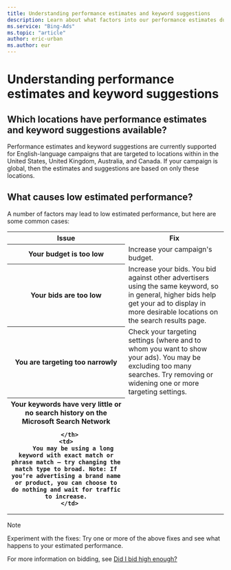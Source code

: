 ```yaml
---
title: Understanding performance estimates and keyword suggestions
description: Learn about what factors into our performance estimates during campaign creation and what determines how keywords are suggested.
ms.service: "Bing-Ads"
ms.topic: "article"
author: eric-urban
ms.author: eur
---
```


# Understanding performance estimates and keyword suggestions

## Which locations have performance estimates and keyword suggestions available?

Performance estimates and keyword suggestions are currently supported for English-language campaigns that are targeted to locations within in the United States, United Kingdom, Australia, and Canada. If your campaign is global, then the estimates and suggestions are based on only these locations.

## What causes low estimated performance?

A number of factors may lead to low estimated performance, but here are some common cases:

<table type="type1">
  <tr>
    <th scope="col">Issue</th>
    <th scope="col">Fix</th>
  </tr>
  <tr>
    <th scope="row">
        Your budget is too low
      </th>
    <td>
        Increase your campaign's budget.
      </td>
  </tr>
  <tr>
    <th scope="row">
        Your bids are too low
      </th>
    <td>
        Increase your bids.  You bid against other advertisers using the same keyword, so in general, higher bids help get your ad to display in more desirable locations on the search results page.
      </td>
  </tr>
  <tr>
    <th scope="row">
        You are targeting too narrowly
      </th>
    <td>
        Check your targeting settings (where and to whom you want to show your ads). You may be excluding too many searches. Try removing or widening one or more targeting settings.
      </td>
  </tr>
  <tr>
    <th scope="row">
        Your keywords have very little or no search history on the Microsoft Search Network
        
      </th>
    <td>
        You may be using a long keyword with exact match or phrase match — try changing the match type to broad. Note: If you’re advertising a brand name or product, you can choose to do nothing and wait for traffic to increase.
      </td>
  </tr>
</table>

> [!NOTE]
> Experiment with the fixes: Try one or more of the above fixes and see what happens to your estimated performance.

For more information on bidding, see [Did I bid high enough?](./hlp_BA_CONC_BiddingStrategy.md)


